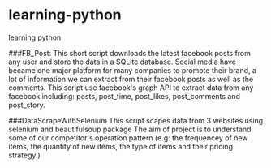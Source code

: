 # learning-python
learning python

###FB_Post:
  This short script downloads the latest facebook posts from any user and store the data in a SQLite database.
  Social media have became one major platform for many companies to promote their brand, a lot of information we can extract from their facebook posts as well as the comments. 
  This script use facebook's graph API to extract data from any facebook including: posts, post_time, post_likes, post_comments and post_story.
  
###DataScrapeWithSelenium
  This script scapes data from 3 websites using selenium and beautifulsoup package
  The aim of project is to understand some of our competitor's operation pattern (e.g: the frequencey of new items, the quantity of new items, the type of items and their pricing strategy.)

